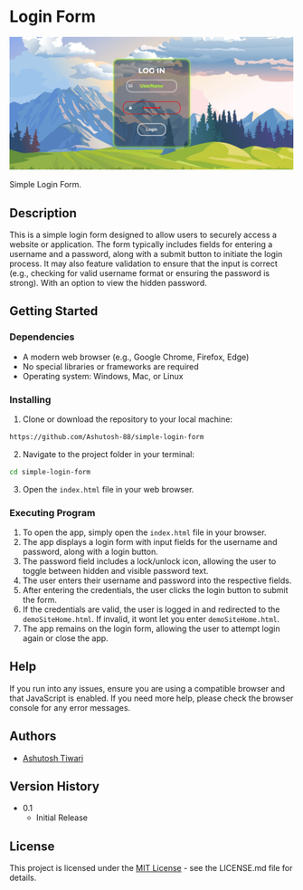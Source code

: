 # Login Form

![Preview_SimpleLoginForm](./images/previewSimpleLoginForm.png)

Simple Login Form.

## Description

This is a simple login form designed to allow users to securely access a website or application. The form typically includes fields for entering a username and a password, along with a submit button to initiate the login process. It may also feature validation to ensure that the input is correct (e.g., checking for valid username format or ensuring the password is strong). With an option to view the hidden password.

## Getting Started

### Dependencies

- A modern web browser (e.g., Google Chrome, Firefox, Edge)
- No special libraries or frameworks are required
- Operating system: Windows, Mac, or Linux

### Installing

1. Clone or download the repository to your local machine:

```sh
https://github.com/Ashutosh-88/simple-login-form
```

2. Navigate to the project folder in your terminal:

```sh
cd simple-login-form
```

3. Open the `index.html` file in your web browser.

### Executing Program

1. To open the app, simply open the `index.html` file in your browser.
2. The app displays a login form with input fields for the username and password, along with a login button.
3. The password field includes a lock/unlock icon, allowing the user to toggle between hidden and visible password text.
4. The user enters their username and password into the respective fields.
5. After entering the credentials, the user clicks the login button to submit the form.
6. If the credentials are valid, the user is logged in and redirected to the `demoSiteHome.html`. If invalid, it wont let you enter `demoSiteHome.html`.
7. The app remains on the login form, allowing the user to attempt login again or close the app.

## Help

If you run into any issues, ensure you are using a compatible browser and that JavaScript is enabled. If you need more help, please check the browser console for any error messages.

## Authors

- [Ashutosh Tiwari](https://www.linkedin.com/in/ashutosh-tiwari-70b504190/)

## Version History

- 0.1
  - Initial Release

## License

This project is licensed under the [MIT License](https://opensource.org/licenses/MIT) - see the LICENSE.md file for details.
